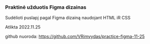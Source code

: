 ### Praktinė užduotis Figma dizainas

Sudėlioti puslapį pagal Figma dizainą naudojant HTML iR CSS

Atlikta 2022.11.25

github nuoroda: https://github.com/VRimvydas/practice-figma-11-25
